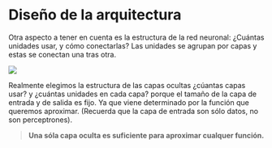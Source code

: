 # Diseño de la arquitectura

Otra aspecto a tener en cuenta es la estructura de la red neuronal: ¿Cuántas unidades usar, y cómo conectarlas?
Las unidades se agrupan por capas y estas se conectan una tras otra.

![](https://icdn5.digitaltrends.com/image/artificial_neural_network_1-791x388.jpg)

Realmente elegimos la estructura de las capas ocultas ¿cúantas capas usar? y ¿cuántas unidades en cada capa?
porque el tamaño de la capa de entrada y de salida es fijo. Ya que viene determinado por la función que queremos aproximar.
(Recuerda que la capa de entrada son sólo datos, no son perceptrones).

> **Una sóla capa oculta es suficiente para aproximar cualquer función.**
